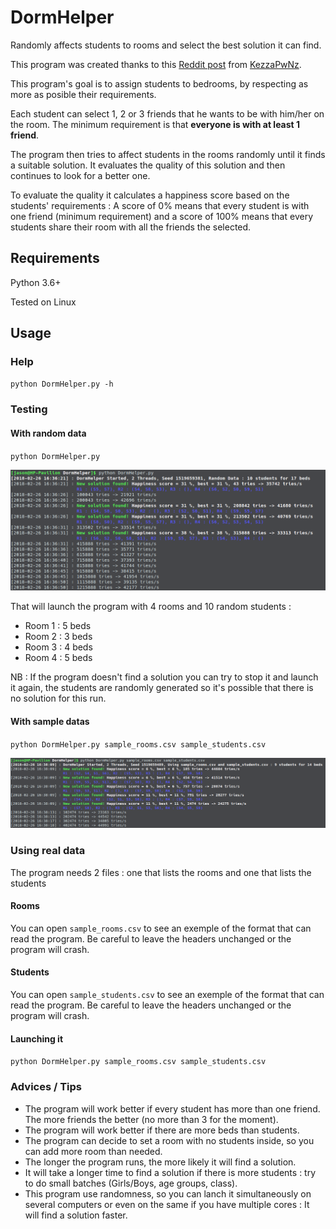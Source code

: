 # DormHelper
Randomly affects students to rooms and select the best solution it can find.

This program was created thanks to this [Reddit post](https://www.reddit.com/r/Python/comments/7zwjzj/need_help_to_fix_this_program_bed_buddies/) from [KezzaPwNz](https://www.reddit.com/user/KezzaPwNz).

This program's goal is to assign students to bedrooms, by respecting as more as posible their requirements.

Each student can select 1, 2 or 3 friends that he wants to be with him/her on the room. 
The minimum requirement is that **everyone is with at least 1 friend**.

The program then tries to affect students in the rooms randomly until it finds a suitable solution. It evaluates the quality of this solution and then continues to look for a better one.

To evaluate the quality it calculates a happiness score based on the students' requirements :
A score of 0% means that every student is with one friend (minimum requirement) and a score of 100% means that every students share their room with all the friends the selected.

## Requirements
Python 3.6+

Tested on Linux

## Usage
### Help
`python DormHelper.py -h`

### Testing 
#### With random data
`python DormHelper.py`

![screenshot_random](Random.png)

That will launch the program with 4 rooms and 10 random students :
* Room 1 : 5 beds
* Room 2 : 3 beds
* Room 3 : 4 beds
* Room 4 : 5 beds

NB : If the program doesn't find a solution you can try to stop it and launch it again, the students are randomly generated so it's possible that there is no solution for this run.

#### With sample datas
`python DormHelper.py sample_rooms.csv sample_students.csv`

![screenshot_real](Real_Data.png)

### Using real data
The program needs 2 files : one that lists the rooms and one that lists the students
#### Rooms
You can open `sample_rooms.csv` to see an exemple of the format that can read the program.
Be careful to leave the headers unchanged or the program will crash.

#### Students
You can open `sample_students.csv` to see an exemple of the format that can read the program.
Be careful to leave the headers unchanged or the program will crash.

#### Launching it
`python DormHelper.py sample_rooms.csv sample_students.csv`

### Advices / Tips
* The program will work better if every student has more than one friend. The more friends the better (no more than 3 for the moment).
* The program will work better if there are more beds than students.
* The program can decide to set a room with no students inside, so you can add more room than needed.
* The longer the program runs, the more likely it will find a solution.
* It will take a longer time to find a solution if there is more students : try to do small batches (Girls/Boys, age groups, class).
* This program use randomness, so you can lanch it simultaneously on several computers or even on the same if you have multiple cores : It will find a solution faster.
